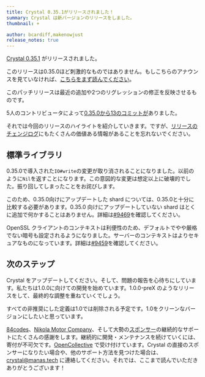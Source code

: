 ```yaml
---
title: Crystal 0.35.1がリリースされました！
summary: Crystal は新バージョンのリリースをしました。
thumbnail: +

author: bcardiff,makenowjust
release_notes: true
---
```


[Crystal 0.35.1](https://github.com/crystal-lang/crystal/releases/tag/0.35.1) がリリースされました。

このリリースは0.35.0ほど刺激的なものではありません。もしこちらのアナウンスを見ていなければ、[こちらをまず読んでください](/2020/06/09/crystal-0.35.0-released.html)。

このパッチリリースは最近の追加や2つのリグレッションの修正を反映させるものです。

5人のコントリビュータによって[0.35.0から13のコミットが](https://github.com/crystal-lang/crystal/compare/0.35.0...0.35.1)ありました。

それでは今回のリリースのハイライトを紹介していきます。ですが、[リリースのチェンジログ](https://github.com/crystal-lang/crystal/releases/tag/0.35.1)にもたくさんの価値ある情報があることを忘れないでください。

## 標準ライブラリ

0.35.0で導入された`IO#write`の変更が取り消されることになりました。以前のように`Nil`を返すことになります。この意図的な変更は想定以上に破壊的でした。振り回してしまったことをお詫びします。

このため、0.35.0向けにアップデートした shard については、0.35.0と十分に比較する必要があります。0.35.0 向けにアップデートしていない shard はとくに追加で何かすることはありません。詳細は[#9469](https://github.com/crystal-lang/crystal/pull/9469)を確認してください。

OpenSSL クライアントのコンテキストは利便性のため、デフォルトでやや厳格でない暗号も設定されるようになりました。サーバーのコンテキストはよりセキュアなものになっています。詳細は[#9459](https://github.com/crystal-lang/crystal/pull/9459)を確認してください。

## 次のステップ

Crystal をアップデートしてください。そして、問題の報告を心待ちにしています。私たちは1.0.0に向けての開発を始めています。1.0.0-preX のようなリリースをして、最終的な調整を重ねていくでしょう。

すべての非推奨にした定義は1.0では削除される予定です。1.0をクリーンなバージョンにしたいと思っています。

[84codes](https://www.84codes.com/)、[Nikola Motor Company](https://nikolamotor.com/)、そして大勢の[スポンサー](/sponsors)の継続的なサポートにたくさんの感謝をします。継続的に開発・メンテナンスを続けていくには、寄付が不可欠です。[OpenCollective](https://opencollective.com/crystal-lang) で受け付けています。Crystal の直接のスポンサーになりたい場合や、他のサポート方法を見つけた場合は、[crystal@manas.tech](mailto:crystal@manas.tech) に連絡してください。それでは、ここまで読んでいただきありがとうございます！
